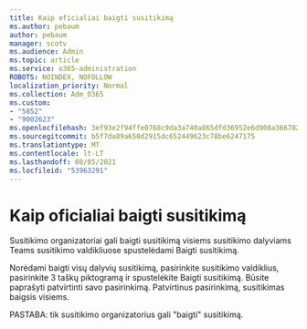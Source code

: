 ```yaml
---
title: Kaip oficialiai baigti susitikimą
ms.author: pebaum
author: pebaum
manager: scotv
ms.audience: Admin
ms.topic: article
ms.service: o365-administration
ROBOTS: NOINDEX, NOFOLLOW
localization_priority: Normal
ms.collection: Adm_O365
ms.custom:
- "5852"
- "9002623"
ms.openlocfilehash: 3ef93e2f94ffe0768c9da3a740a865dfd36952e6d908a36670275297aed39913
ms.sourcegitcommit: b5f7da89a650d2915dc652449623c78be6247175
ms.translationtype: MT
ms.contentlocale: lt-LT
ms.lasthandoff: 08/05/2021
ms.locfileid: "53963291"
---
```

# <a name="how-to-formally-end-a-meeting"></a>Kaip oficialiai baigti susitikimą

Susitikimo organizatoriai gali baigti susitikimą visiems susitikimo dalyviams Teams  susitikimo valdikliuose spustelėdami Baigti susitikimą.  

Norėdami baigti visų dalyvių susitikimą, pasirinkite susitikimo valdiklius, pasirinkite 3 taškų piktogramą ir spustelėkite Baigti susitikimą. Būsite paprašyti patvirtinti savo pasirinkimą. Patvirtinus pasirinkimą, susitikimas baigsis visiems.

PASTABA: tik susitikimo organizatorius gali "baigti" susitikimą.